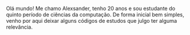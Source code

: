 Olá mundo! Me chamo Alexsander, tenho 20 anos e sou estudante do quinto período de ciências da computação. De forma inicial bem simples, 
venho por aqui deixar alguns códigos de estudos que julgo ter alguma relevância.

